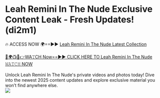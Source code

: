 # Leah Remini In The Nude Exclusive Content Leak - Fresh Updates! (di2m1)

🔥 ACCESS NOW 🌍==►► <a href="https://tinyurl.com/kvy9nzfs" rel="nofollow">Leah Remini In The Nude Latest Collection</a>
<br><br>
[🔴🌍📺📱👉WA𝚃CH Now==►► CLICK HERE TO Leah Remini In The Nude 𝚆𝙰𝚃𝙲𝙷 NOW](https://tinyurl.com/kvy9nzfs)
<br><br>
Unlock Leah Remini In The Nude's private videos and photos today! Dive into the newest 2025 content updates and explore exclusive material you won’t find anywhere else.
<br>
<a href="https://tinyurl.com/kvy9nzfs" rel="nofollow" data-target="animated-image.originalLink"><img src="https://camo.githubusercontent.com/8a4f000d20f83aca3bf7ec5f350d767afa0574a8a352519fd8cfa583a6f93a33/68747470733a2f2f692e696d6775722e636f6d2f644a486b345a712e676966" data-canonical-src="https://i.imgur.com/dJHk4Zq.gif" style="max-width: 100%; display: inline-block;" data-target="animated-image.originalImage"></a>
<br>
